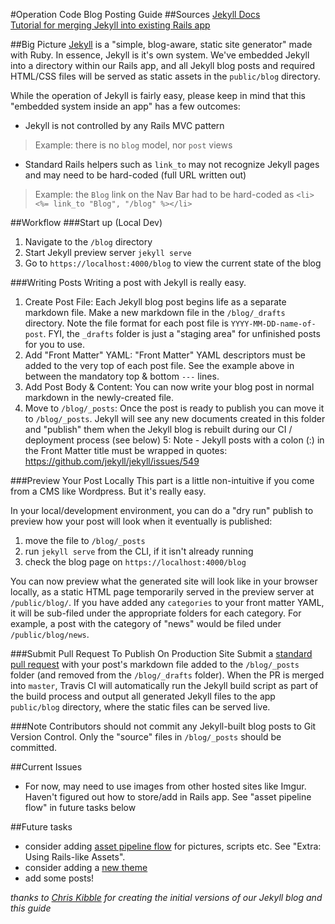 #Operation Code Blog Posting Guide
##Sources
[Jekyll Docs](http://jekyllrb.com/docs/home/)  
[Tutorial for merging Jekyll into existing Rails app](http://www.nickhammond.com/the-super-simple-way-to-add-a-jekyll-based-blog-in-your-rails-application/)  

##Big Picture
[Jekyll](http://jekyllrb.com/) is a "simple, blog-aware, static site generator" made with Ruby. In essence, Jekyll is it's own system. We've embedded Jekyll into a directory within our Rails app, and all Jekyll blog posts and required HTML/CSS files will be served as static assets in the `public/blog` directory.

While the operation of Jekyll is fairly easy, please keep in mind that this "embedded system inside an app" has a few outcomes:  

- Jekyll is not controlled by any Rails MVC pattern  
> Example: there is no `blog` model, nor `post` views  

- Standard Rails helpers such as `link_to` may not recognize Jekyll pages and may need to be hard-coded (full URL written out)  
>Example: the `Blog` link on the Nav Bar had to be hard-coded as `<li><%= link_to "Blog", "/blog" %></li>`  

##Workflow
###Start up (Local Dev)
1. Navigate to the `/blog` directory
2. Start Jekyll preview server `jekyll serve`  
2. Go to `https://localhost:4000/blog` to view the current state of the blog

###Writing Posts
Writing a post with Jekyll is really easy.
1. Create Post File: Each Jekyll blog post begins life as a separate markdown file. Make a new markdown file in the `/blog/_drafts` directory. Note the file format for each post file is `YYYY-MM-DD-name-of-post`.  FYI, the `_drafts` folder is just a "staging area" for unfinished posts for you to use.
2. Add "Front Matter" YAML: "Front Matter" YAML descriptors must be added to the very top of each post file. See the example above in between the mandatory top & bottom `---` lines.
3. Add Post Body & Content: You can now write your blog post in normal markdown in the newly-created file.
4. Move to `/blog/_posts`: Once the post is ready to publish you can move it to `/blog/_posts`. Jekyll will see any new documents created in this folder and "publish" them when the Jekyll blog is rebuilt during our CI / deployment process (see below)
5: Note - Jekyll posts with a colon (:) in the Front Matter title must be wrapped in quotes:  https://github.com/jekyll/jekyll/issues/549


###Preview Your Post Locally
This part is a little non-intuitive if you come from a CMS like Wordpress. But it's really easy.

In your local/development environment, you can do a "dry run" publish to preview how your post will look when it eventually is published:
1. move the file to  `/blog/_posts`
2. run `jekyll serve` from the CLI, if it isn't already running
3. check the blog page on `https://localhost:4000/blog` 

You can now preview what the generated site will look like in your browser locally, as a static HTML page temporarily served in the preview server at `/public/blog/`. If you have added any `categories` to your front matter YAML, it will be sub-filed under the appropriate folders for each category. For example, a post with the category of "news" would be filed under `/public/blog/news`.

###Submit Pull Request To Publish On Production Site
Submit a [standard pull request](https://github.com/OperationCode/operationcode/blob/master/CONTRIBUTING.md) with your post's markdown file added to the `/blog/_posts` folder (and removed from the `/blog/_drafts` folder).  When the PR is merged into `master`, Travis CI will automatically run the Jekyll build script as part of the build process and output all generated Jekyll files to the app `public/blog` directory, where the static files can be served live.

###Note
Contributors should not commit any Jekyll-built blog posts to Git Version Control.  Only the "source" files in `/blog/_posts` should be committed.

##Current Issues
- For now, may need to use images from other hosted sites like Imgur. Haven't figured out how to store/add in Rails app. See "asset pipeline flow" in future tasks below

##Future tasks
- consider adding [asset pipeline flow](http://www.sitepoint.com/jekyll-rails/) for pictures, scripts etc. See "Extra: Using Rails-like Assets".
- consider adding a [new theme](http://drjekyllthemes.github.io/)
- add some posts!

*thanks to [Chris Kibble](https://github.com/ckib16) for creating the initial versions of our Jekyll blog and this guide*